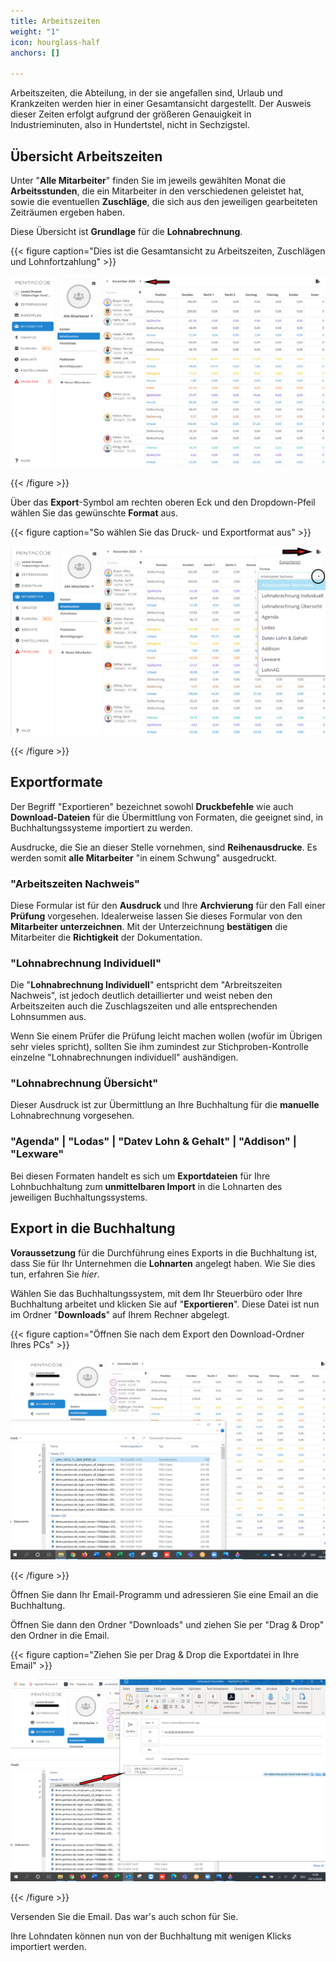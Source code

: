 ```yaml
---
title: Arbeitszeiten
weight: "1"
icon: hourglass-half
anchors: []

---
```

Arbeitszeiten, die Abteilung, in der sie angefallen sind, Urlaub und Krankzeiten werden hier in einer Gesamtansicht dargestellt. Der Ausweis dieser Zeiten erfolgt aufgrund der größeren Genauigkeit in Industrieminuten, also in Hundertstel, nicht in Sechzigstel.

## Übersicht Arbeitszeiten

Unter "**Alle Mitarbeiter**" finden Sie im jeweils gewählten Monat die **Arbeitsstunden**, die ein Mitarbeiter in den verschiedenen geleistet hat, sowie die eventuellen **Zuschläge**, die sich aus den jeweiligen gearbeiteten Zeiträumen ergeben haben.

Diese Übersicht ist **Grundlage** für die **Lohnabrechnung**.

{{< figure caption="Dies ist die Gesamtansicht zu Arbeitszeiten, Zuschlägen und Lohnfortzahlung" >}}

![](/uploads/arbeitszeiten-monat.png)

{{< /figure >}}

Über das **Export**-Symbol am rechten oberen Eck und den Dropdown-Pfeil wählen Sie das gewünschte **Format** aus.

{{< figure caption="So wählen Sie das Druck- und Exportformat aus" >}}

![](/uploads/export.png)

{{< /figure >}}

## Exportformate

Der Begriff "Exportieren" bezeichnet sowohl **Druckbefehle** wie auch **Download-Dateien** für die Übermittlung von Formaten, die geeignet sind, in Buchhaltungssysteme importiert zu werden.

Ausdrucke, die Sie an dieser Stelle vornehmen, sind **Reihenausdrucke**. Es werden somit **alle Mitarbeiter** "in einem Schwung" ausgedruckt.

### "Arbeitszeiten Nachweis"

Diese Formular ist für den **Ausdruck** und Ihre **Archvierung** für den Fall einer **Prüfung** vorgesehen. Idealerweise lassen Sie dieses Formular von den **Mitarbeiter unterzeichnen**. Mit der Unterzeichnung **bestätigen** die Mitarbeiter die **Richtigkeit** der Dokumentation.

### "Lohnabrechnung Individuell"

Die "**Lohnabrechnung Individuell**" entspricht dem "Arbreitszeiten Nachweis", ist jedoch deutlich detaillierter und weist neben den Arbeitszeiten auch die Zuschlagszeiten und alle entsprechenden Lohnsummen aus.

Wenn Sie einem Prüfer die Prüfung leicht machen wollen (wofür im Übrigen sehr vieles spricht), sollten Sie ihm zumindest zur Stichproben-Kontrolle einzelne "Lohnabrechnungen individuell" aushändigen.

### "Lohnabrechnung Übersicht"

Dieser Ausdruck ist zur Übermittlung an Ihre Buchhaltung für die **manuelle** Lohnabrechnung vorgesehen.

### "Agenda" | "Lodas" | "Datev Lohn & Gehalt" | "Addison" | "Lexware"

Bei diesen Formaten handelt es sich um **Exportdateien** für Ihre Lohnbuchhaltung zum **unmittelbaren Import** in die Lohnarten des jeweiligen Buchhaltungssystems.

## Export in die Buchhaltung

**Voraussetzung** für die Durchführung eines Exports in die Buchhaltung ist, dass Sie für Ihr Unternehmen die **Lohnarten** angelegt haben. Wie Sie dies tun, erfahren Sie _hier_.

Wählen Sie das Buchhaltungssystem, mit dem Ihr Steuerbüro oder Ihre Buchhaltung arbeitet und klicken Sie auf "**Exportieren**". Diese Datei ist nun im Ordner "**Downloads**" auf Ihrem Rechner abgelegt.

{{< figure caption="Öffnen Sie nach dem Export den Download-Ordner Ihres PCs" >}}

![](/uploads/download.png)

{{< /figure >}}

Öffnen Sie dann Ihr Email-Programm und adressieren Sie eine Email an die Buchhaltung.

Öffnen Sie dann den Ordner "Downloads" und ziehen Sie per "Drag & Drop" den Ordner in die Email.

{{< figure caption="Ziehen Sie per Drag & Drop die Exportdatei in Ihre Email" >}}

![](/uploads/export-versand.png)

{{< /figure >}}

Versenden Sie die Email. Das war's auch schon für Sie.

Ihre Lohndaten können nun von der Buchhaltung mit wenigen Klicks importiert werden.
